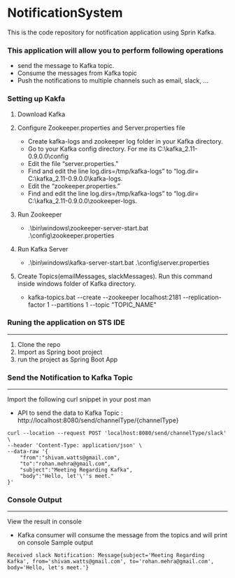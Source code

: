 # NotificationSystem
This is the code repository for notification application using Sprin Kafka.

### This application will allow you to perform following operations
* send the message to Kafka topic.
* Consume the messages from Kafka topic
* Push the notifications to multiple channels such as email, slack, ...

### Setting up Kakfa
1. Download Kafka
2. Configure Zookeeper.properties and Server.properties file
   * Create kafka-logs and zookeeper log folder in your Kafka directory.
   * Go to your Kafka config directory. For me its C:\kafka_2.11-0.9.0.0\config
   * Edit the file “server.properties.”
   * Find and edit the line log.dirs=/tmp/kafka-logs” to “log.dir= C:\kafka_2.11-0.9.0.0\kafka-logs.
   * Edit the “zookeeper.properties.”
   * Find and edit the line log.dirs=/tmp/kafka-logs” to “log.dir= C:\kafka_2.11-0.9.0.0\zookeeper-logs.
3. Run Zookeeper
   * .\bin\windows\zookeeper-server-start.bat .\config\zookeeper.properties

4. Run Kafka Server
   * .\bin\windows\kafka-server-start.bat .\config\server.properties
5. Create Topics(emailMessages, slackMessages). Run this command inside windows folder of Kafka directory.
   * kafka-topics.bat --create --zookeeper localhost:2181 --replication-factor 1 --partitions 1 --topic "TOPIC_NAME"

### Runing the application on STS IDE
---
1. Clone the repo
2. Import as Spring boot project
3. run the project as Spring Boot App

### Send the Notification to Kafka Topic
---
Import the following curl snippet in your post man
* API to send the data to Kafka Topic : http://localhost:8080/send/channelType/{channelType}
```
curl --location --request POST 'localhost:8080/send/channelType/slack' \
--header 'Content-Type: application/json' \
--data-raw '{
    "from":"shivam.watts@gmail.com",
    "to":"rohan.mehra@gmail.com",
    "subject":"Meeting Regarding Kafka",
    "body":"Hello, let'\''s meet."
}'
```

### Console Output
---
View the result in console
* Kafka consumer will consume the message from the topics and will print on console
Sample output
```
Received slack Notification: Message{subject='Meeting Regarding Kafka', from='shivam.watts@gmail.com', to='rohan.mehra@gmail.com', body='Hello, let's meet.'}

```
